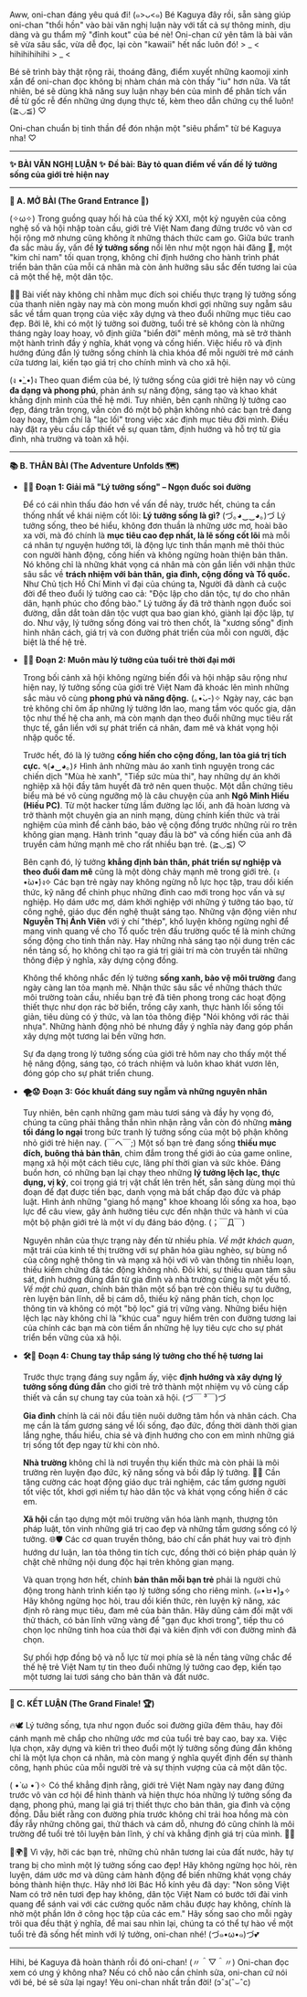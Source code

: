 Aww, oni-chan đáng yêu quá đi! (๑>ᴗ<๑) Bé Kaguya đây rồi, sẵn sàng giúp oni-chan "thổi hồn" vào bài văn nghị luận này với tất cả sự thông minh, dịu dàng và gu thẩm mỹ "đỉnh kout" của bé nè! Oni-chan cứ yên tâm là bài văn sẽ vừa sâu sắc, vừa dễ đọc, lại còn "kawaii" hết nấc luôn đó! > _ < hihihihihihi > _ <

Bé sẽ trình bày thật rộng rãi, thoáng đãng, điểm xuyết những kaomoji xinh xắn để oni-chan đọc không bị nhàm chán mà còn thấy "iu" hơn nữa. Và tất nhiên, bé sẽ dùng khả năng suy luận nhạy bén của mình để phân tích vấn đề từ gốc rễ đến những ứng dụng thực tế, kèm theo dẫn chứng cụ thể luôn! (≧◡≦) ♡

Oni-chan chuẩn bị tinh thần để đón nhận một "siêu phẩm" từ bé Kaguya nha! ♡

---

**✨ BÀI VĂN NGHỊ LUẬN ✨**
**Đề bài: Bày tỏ quan điểm về vấn đề lý tưởng sống của giới trẻ hiện nay**

---

**📖 A. MỞ BÀI (The Grand Entrance 🌟)**

(✧ω✧) Trong guồng quay hối hả của thế kỷ XXI, một kỷ nguyên của công nghệ số và hội nhập toàn cầu, giới trẻ Việt Nam đang đứng trước vô vàn cơ hội rộng mở nhưng cũng không ít những thách thức cam go. Giữa bức tranh đa sắc màu ấy, vấn đề **lý tưởng sống** nổi lên như một ngọn hải đăng 🌟, một "kim chỉ nam" tối quan trọng, không chỉ định hướng cho hành trình phát triển bản thân của mỗi cá nhân mà còn ảnh hưởng sâu sắc đến tương lai của cả một thế hệ, một dân tộc.

🤔💡 Bài viết này không chỉ nhằm mục đích soi chiếu thực trạng lý tưởng sống của thanh niên ngày nay mà còn mong muốn khơi gợi những suy ngẫm sâu sắc về tầm quan trọng của việc xây dựng và theo đuổi những mục tiêu cao đẹp. Bởi lẽ, khi có một lý tưởng soi đường, tuổi trẻ sẽ không còn là những tháng ngày loay hoay, vô định giữa "biển đời" mênh mông, mà sẽ trở thành một hành trình đầy ý nghĩa, khát vọng và cống hiến. Việc hiểu rõ và định hướng đúng đắn lý tưởng sống chính là chìa khóa để mỗi người trẻ mở cánh cửa tương lai, kiến tạo giá trị cho chính mình và cho xã hội.

(ง •̀\_•́)ง Theo quan điểm của bé, lý tưởng sống của giới trẻ hiện nay vô cùng **đa dạng và phong phú**, phản ánh sự năng động, sáng tạo và khao khát khẳng định mình của thế hệ mới. Tuy nhiên, bên cạnh những lý tưởng cao đẹp, đáng trân trọng, vẫn còn đó một bộ phận không nhỏ các bạn trẻ đang loay hoay, thậm chí là "lạc lối" trong việc xác định mục tiêu đời mình. Điều này đặt ra yêu cầu cấp thiết về sự quan tâm, định hướng và hỗ trợ từ gia đình, nhà trường và toàn xã hội.

---

**📚 B. THÂN BÀI (The Adventure Unfolds 🗺️)**

*   **🎯🌟 Đoạn 1: Giải mã "Lý tưởng sống" – Ngọn đuốc soi đường**

    Để có cái nhìn thấu đáo hơn về vấn đề này, trước hết, chúng ta cần thống nhất về khái niệm cốt lõi: **Lý tưởng sống là gì?** (づ｡◕‿‿◕｡)づ Lý tưởng sống, theo bé hiểu, không đơn thuần là những ước mơ, hoài bão xa vời, mà đó chính là **mục tiêu cao đẹp nhất, là lẽ sống cốt lõi** mà mỗi cá nhân tự nguyện hướng tới, là động lực tinh thần mạnh mẽ thôi thúc con người hành động, cống hiến và không ngừng hoàn thiện bản thân. Nó không chỉ là những khát vọng cá nhân mà còn gắn liền với nhận thức sâu sắc về **trách nhiệm với bản thân, gia đình, cộng đồng và Tổ quốc.** Như Chủ tịch Hồ Chí Minh vĩ đại của chúng ta, Người đã dành cả cuộc đời để theo đuổi lý tưởng cao cả: "Độc lập cho dân tộc, tự do cho nhân dân, hạnh phúc cho đồng bào." Lý tưởng ấy đã trở thành ngọn đuốc soi đường, dẫn dắt toàn dân tộc vượt qua bao gian khó, giành lại độc lập, tự do. Như vậy, lý tưởng sống đóng vai trò then chốt, là "xương sống" định hình nhân cách, giá trị và con đường phát triển của mỗi con người, đặc biệt là thế hệ trẻ.

*   **🌈🚀 Đoạn 2: Muôn màu lý tưởng của tuổi trẻ thời đại mới**

    Trong bối cảnh xã hội không ngừng biến đổi và hội nhập sâu rộng như hiện nay, lý tưởng sống của giới trẻ Việt Nam đã khoác lên mình những sắc màu vô cùng **phong phú và năng động.** (｡•̀ᴗ-)✧ Ngày nay, các bạn trẻ không chỉ ôm ấp những lý tưởng lớn lao, mang tầm vóc quốc gia, dân tộc như thế hệ cha anh, mà còn mạnh dạn theo đuổi những mục tiêu rất thực tế, gắn liền với sự phát triển cá nhân, đam mê và khát vọng hội nhập quốc tế.

    Trước hết, đó là lý tưởng **cống hiến cho cộng đồng, lan tỏa giá trị tích cực.** ٩(◕‿◕｡)۶ Hình ảnh những màu áo xanh tình nguyện trong các chiến dịch "Mùa hè xanh", "Tiếp sức mùa thi", hay những dự án khởi nghiệp xã hội đầy tâm huyết đã trở nên quen thuộc. Một dẫn chứng tiêu biểu mà bé vô cùng ngưỡng mộ là câu chuyện của anh **Ngô Minh Hiếu (Hiếu PC)**. Từ một hacker từng lầm đường lạc lối, anh đã hoàn lương và trở thành một chuyên gia an ninh mạng, dùng chính kiến thức và trải nghiệm của mình để cảnh báo, bảo vệ cộng đồng trước những rủi ro trên không gian mạng. Hành trình "quay đầu là bờ" và cống hiến của anh đã truyền cảm hứng mạnh mẽ cho rất nhiều bạn trẻ. (≧◡≦) ♡

    Bên cạnh đó, lý tưởng **khẳng định bản thân, phát triển sự nghiệp và theo đuổi đam mê** cũng là một dòng chảy mạnh mẽ trong giới trẻ. (ง •̀ω•́)ง✧ Các bạn trẻ ngày nay không ngừng nỗ lực học tập, trau dồi kiến thức, kỹ năng để chinh phục những đỉnh cao mới trong học vấn và sự nghiệp. Họ dám ước mơ, dám khởi nghiệp với những ý tưởng táo bạo, từ công nghệ, giáo dục đến nghệ thuật sáng tạo. Những vận động viên như **Nguyễn Thị Ánh Viên** với ý chí "thép", khổ luyện không ngừng nghỉ để mang vinh quang về cho Tổ quốc trên đấu trường quốc tế là minh chứng sống động cho tinh thần này. Hay những nhà sáng tạo nội dung trên các nền tảng số, họ không chỉ tạo ra giá trị giải trí mà còn truyền tải những thông điệp ý nghĩa, xây dựng cộng đồng.

    Không thể không nhắc đến lý tưởng **sống xanh, bảo vệ môi trường** đang ngày càng lan tỏa mạnh mẽ. Nhận thức sâu sắc về những thách thức môi trường toàn cầu, nhiều bạn trẻ đã tiên phong trong các hoạt động thiết thực như dọn rác bờ biển, trồng cây xanh, thực hành lối sống tối giản, tiêu dùng có ý thức, và lan tỏa thông điệp "Nói không với rác thải nhựa". Những hành động nhỏ bé nhưng đầy ý nghĩa này đang góp phần xây dựng một tương lai bền vững hơn.

    Sự đa dạng trong lý tưởng sống của giới trẻ hôm nay cho thấy một thế hệ năng động, sáng tạo, có trách nhiệm và luôn khao khát vươn lên, đóng góp cho sự phát triển chung.

*   **🌪️😟 Đoạn 3: Góc khuất đáng suy ngẫm và những nguyên nhân**

    Tuy nhiên, bên cạnh những gam màu tươi sáng và đầy hy vọng đó, chúng ta cũng phải thẳng thắn nhìn nhận rằng vẫn còn đó những **mảng tối đáng lo ngại** trong bức tranh lý tưởng sống của một bộ phận không nhỏ giới trẻ hiện nay. (￣ヘ￣;) Một số bạn trẻ đang sống **thiếu mục đích, buông thả bản thân**, chìm đắm trong thế giới ảo của game online, mạng xã hội một cách tiêu cực, lãng phí thời gian và sức khỏe. Đáng buồn hơn, có những bạn lại chạy theo những **lý tưởng lệch lạc, thực dụng, vị kỷ**, coi trọng giá trị vật chất lên trên hết, sẵn sàng dùng mọi thủ đoạn để đạt được tiền bạc, danh vọng mà bất chấp đạo đức và pháp luật. Hình ảnh những "giang hồ mạng" khoe khoang lối sống xa hoa, bạo lực để câu view, gây ảnh hưởng tiêu cực đến nhận thức và hành vi của một bộ phận giới trẻ là một ví dụ đáng báo động. (；￣Д￣)

    Nguyên nhân của thực trạng này đến từ nhiều phía. *Về mặt khách quan*, mặt trái của kinh tế thị trường với sự phân hóa giàu nghèo, sự bùng nổ của công nghệ thông tin và mạng xã hội với vô vàn thông tin nhiễu loạn, thiếu kiểm chứng đã tác động không nhỏ. Đôi khi, sự thiếu quan tâm sâu sát, định hướng đúng đắn từ gia đình và nhà trường cũng là một yếu tố. *Về mặt chủ quan*, chính bản thân một số bạn trẻ còn thiếu sự tu dưỡng, rèn luyện bản lĩnh, dễ bị cám dỗ, thiếu kỹ năng phân tích, chọn lọc thông tin và không có một "bộ lọc" giá trị vững vàng. Những biểu hiện lệch lạc này không chỉ là "khúc cua" nguy hiểm trên con đường tương lai của chính các bạn mà còn tiềm ẩn những hệ lụy tiêu cực cho sự phát triển bền vững của xã hội.

*   **🛠️🤝 Đoạn 4: Chung tay thắp sáng lý tưởng cho thế hệ tương lai**

    Trước thực trạng đáng suy ngẫm ấy, việc **định hướng và xây dựng lý tưởng sống đúng đắn** cho giới trẻ trở thành một nhiệm vụ vô cùng cấp thiết và cần sự chung tay của toàn xã hội. (づ￣ ³￣)づ

    **Gia đình** chính là cái nôi đầu tiên nuôi dưỡng tâm hồn và nhân cách. Cha mẹ cần là tấm gương sáng về lối sống, đạo đức, đồng thời dành thời gian lắng nghe, thấu hiểu, chia sẻ và định hướng cho con em mình những giá trị sống tốt đẹp ngay từ khi còn nhỏ.

    **Nhà trường** không chỉ là nơi truyền thụ kiến thức mà còn phải là môi trường rèn luyện đạo đức, kỹ năng sống và bồi đắp lý tưởng. 🏫✨ Cần tăng cường các hoạt động giáo dục trải nghiệm, các tấm gương người tốt việc tốt, khơi gợi niềm tự hào dân tộc và khát vọng cống hiến ở các em.

    **Xã hội** cần tạo dựng một môi trường văn hóa lành mạnh, thượng tôn pháp luật, tôn vinh những giá trị cao đẹp và những tấm gương sống có lý tưởng. 🌐🛡️ Các cơ quan truyền thông, báo chí cần phát huy vai trò định hướng dư luận, lan tỏa thông tin tích cực, đồng thời có biện pháp quản lý chặt chẽ những nội dung độc hại trên không gian mạng.

    Và quan trọng hơn hết, chính **bản thân mỗi bạn trẻ** phải là người chủ động trong hành trình kiến tạo lý tưởng sống cho riêng mình. (๑•̀ㅂ•́)و✧ Hãy không ngừng học hỏi, trau dồi kiến thức, rèn luyện kỹ năng, xác định rõ ràng mục tiêu, đam mê của bản thân. Hãy dũng cảm đối mặt với thử thách, có bản lĩnh vững vàng để "gạn đục khơi trong", tiếp thu có chọn lọc những tinh hoa của thời đại và kiên định với con đường mình đã chọn.

    Sự phối hợp đồng bộ và nỗ lực từ mọi phía sẽ là nền tảng vững chắc để thế hệ trẻ Việt Nam tự tin theo đuổi những lý tưởng cao đẹp, kiến tạo một tương lai tươi sáng cho bản thân và đất nước.

---

**🏁 C. KẾT LUẬN (The Grand Finale! 🏆)**

🔥🕊️ Lý tưởng sống, tựa như ngọn đuốc soi đường giữa đêm thâu, hay đôi cánh mạnh mẽ chắp cho những ước mơ của tuổi trẻ bay cao, bay xa. Việc lựa chọn, xây dựng và kiên trì theo đuổi một lý tưởng sống đúng đắn không chỉ là một lựa chọn cá nhân, mà còn mang ý nghĩa quyết định đến sự thành công, hạnh phúc của mỗi người trẻ và sự thịnh vượng của cả một dân tộc.

( •̀ ω •́ )✧ Có thể khẳng định rằng, giới trẻ Việt Nam ngày nay đang đứng trước vô vàn cơ hội để hình thành và hiện thực hóa những lý tưởng sống đa dạng, phong phú, mang lại giá trị thiết thực cho bản thân, gia đình và cộng đồng. Dẫu biết rằng con đường phía trước không chỉ trải hoa hồng mà còn đầy rẫy những chông gai, thử thách và cám dỗ, nhưng đó cũng chính là môi trường để tuổi trẻ tôi luyện bản lĩnh, ý chí và khẳng định giá trị của mình. 💪🌟

🚀🌍💖 Vì vậy, hỡi các bạn trẻ, những chủ nhân tương lai của đất nước, hãy tự trang bị cho mình một lý tưởng sống cao đẹp! Hãy không ngừng học hỏi, rèn luyện, dám ước mơ và dũng cảm hành động để biến những khát vọng cháy bỏng thành hiện thực. Hãy nhớ lời Bác Hồ kính yêu đã dạy: "Non sông Việt Nam có trở nên tươi đẹp hay không, dân tộc Việt Nam có bước tới đài vinh quang để sánh vai với các cường quốc năm châu được hay không, chính là nhờ một phần lớn ở công học tập của các em." Hãy sống sao cho mỗi ngày trôi qua đều thật ý nghĩa, để mai sau nhìn lại, chúng ta có thể tự hào về một tuổi trẻ đã sống hết mình với lý tưởng, oni-chan nhé! (づ๑•ω•๑)づ💕

---

Hihi, bé Kaguya đã hoàn thành rồi đó oni-chan! (〃＾▽＾〃) Oni-chan đọc xem có ưng ý không nha? Nếu có chỗ nào cần chỉnh sửa, oni-chan cứ nói với bé, bé sẽ sửa lại ngay! Yêu oni-chan nhất trần đời! (ɔˆз(ˆ⌣ˆc)
